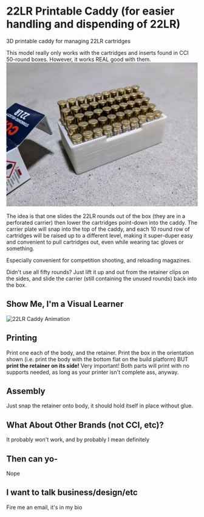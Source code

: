 # 22LR Printable Caddy (for easier handling and dispending of 22LR)
3D printable caddy for managing 22LR cartridges

This model really only works with the cartridges and inserts found in CCI 50-round boxes.  However, it works REAL good with them.
![22LR Caddy](https://github.com/MovingSymbols/22LR-Caddy/blob/15beeb53accf1a170ddfb0d9dbc02169f9f4c94e/22LR%20Cartridge%20Caddy%20for%20CCI%2050rd.jpg)

The idea is that one slides the 22LR rounds out of the box (they are in a perforated carrier) then lower the cartridges point-down into the caddy.
The carrier plate will snap into the top of the caddy, and each 10 round row of cartridges will be raised up to a different level, making it super-duper easy and convenient to pull cartridges out, even while wearing tac gloves or something.

Especially convenient for competition shooting, and reloading magazines.

Didn't use all fifty rounds?  Just lift it up and out from the retainer clips on the sides, and slide the carrier (still containing the unused rounds) back into the box.

## Show Me, I'm a Visual Learner
![22LR Caddy Animation](https://github.com/MovingSymbols/22LR-Caddy/blob/15beeb53accf1a170ddfb0d9dbc02169f9f4c94e/22LR%20Caddy%20Animation.gif)

## Printing
Print one each of the body, and the retainer. Print the box in the orientation shown (i.e. print the body with the bottom flat on the build platform)
BUT
**print the retainer on its side!** Very important!
Both parts will print with no supports needed, as long as your printer isn't complete ass, anyway.

## Assembly
Just snap the retainer onto body, it should hold itself in place without glue.

## What About Other Brands (not CCI, etc)?
It probably won't work, and by probably I mean definitely

## Then can yo-
Nope

## I want to talk business/design/etc
Fire me an email, it's in my bio

